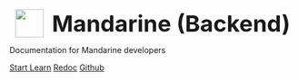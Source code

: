 <div id="home" style="display: flex; align-items: center; justify-content: center; gap: 15px;">
  <img src="/pages/assets/logo.svg" width="50" />
  <span align="center" style="font-weight: bold; font-size: 40px">Mandarine (Backend)</span>
</div>

Documentation for Mandarine developers

[Start Learn](/home)
[Redoc](../api/redoc.html)
[Github](https://github.com/mandarine-io/Backend)